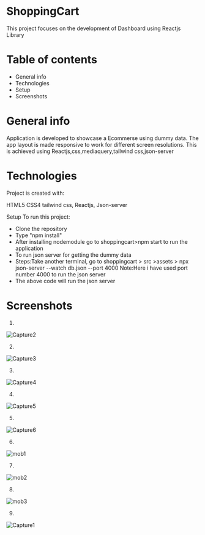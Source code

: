 # ShoppingCart
 This project focuses on the development of Dashboard using Reactjs Library

# Table of contents
- General info
- Technologies
- Setup
- Screenshots

# General info
Application is developed to showcase a Ecommerse using dummy data. The app layout is made responsive to work for different screen resolutions. This is achieved using Reactjs,css,mediaquery,tailwind css,json-server

# Technologies
Project is created with:

HTML5
CSS4
tailwind css,
Reactjs,
Json-server

Setup
To run this project:

- Clone the repository
- Type "npm install"
- After installing nodemodule go to shoppingcart>npm start to run the application
- To run json server for getting the dummy data
- Steps:Take another terminal, go to shoppingcart > src >assets > npx json-server --watch db.json --port 4000 
  Note:Here i have used port number 4000 to run the json server
- The above code will run the json server

# Screenshots

1.
![Capture2](https://github.com/ASHIQNC/shoppingcart/assets/81138318/67f975d5-7ba9-4765-aa35-aba3feea12db)


2.
![Capture3](https://github.com/ASHIQNC/shoppingcart/assets/81138318/1aabf462-c55e-4f82-ace6-3c564ffe1b4c)


3.
![Capture4](https://github.com/ASHIQNC/shoppingcart/assets/81138318/fc46398d-906f-4b99-953a-3598dd6489b2)


4.
![Capture5](https://github.com/ASHIQNC/shoppingcart/assets/81138318/9ec5ae19-e3de-414f-b8c4-ea9d551264be)

5.
![Capture6](https://github.com/ASHIQNC/shoppingcart/assets/81138318/5806bb20-932c-4bed-9adc-a6b51d880f2d)

6.
![mob1](https://github.com/ASHIQNC/shoppingcart/assets/81138318/f6402bb8-6313-4586-acb0-39a58e38b193)

7.
![mob2](https://github.com/ASHIQNC/shoppingcart/assets/81138318/5c97c97f-0656-4225-a56f-8f5507a19ddc)

8.
![mob3](https://github.com/ASHIQNC/shoppingcart/assets/81138318/7cd9675f-549c-41b1-a5a5-2b4b05f147ee)

9.
![Capture1](https://github.com/ASHIQNC/shoppingcart/assets/81138318/f32f5042-2a8f-4979-ba5a-ec38a3aeccc9)


